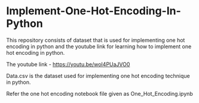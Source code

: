 # Implement-One-Hot-Encoding-In-Python
This repository consists of dataset that is used for implementing one hot encoding in python and the youtube link for learning how to implement one hot encoding in python.

The youtube link - https://youtu.be/woI4PUaJVO0

Data.csv is the dataset used for implementing one hot encoding technique in python.

Refer the one hot encoding notebook file given as One_Hot_Encoding.ipynb
